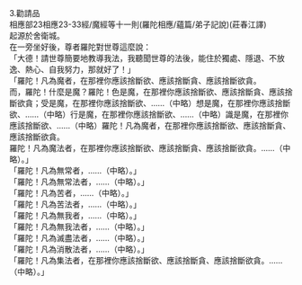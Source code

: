3.勸請品  
相應部23相應23-33經/魔經等十一則(羅陀相應/蘊篇/弟子記說)(莊春江譯)  
起源於舍衛城。  
在一旁坐好後，尊者羅陀對世尊這麼說：  
「大德！請世尊簡要地教導我法，我聽聞世尊的法後，能住於獨處、隱退、不放逸、熱心、自我努力，那就好了！」  
「羅陀！凡為魔者，在那裡你應該捨斷欲、應該捨斷貪、應該捨斷欲貪。  
而，羅陀！什麼是魔？羅陀！色是魔，在那裡你應該捨斷欲、應該捨斷貪、應該捨斷欲貪；受是魔，在那裡你應該捨斷欲、……（中略）想是魔，在那裡你應該捨斷欲、……（中略）行是魔，在那裡你應該捨斷欲、……（中略）識是魔，在那裡你應該捨斷欲、……（中略）羅陀！凡為魔者，在那裡你應該捨斷欲、應該捨斷貪、應該捨斷欲貪。  
羅陀！凡為魔法者，在那裡你應該捨斷欲、應該捨斷貪、應該捨斷欲貪。……（中略）。」  
「羅陀！凡為無常者，……（中略）。」  
「羅陀！凡為無常法者，……（中略）。」  
「羅陀！凡為苦者，……（中略）。」  
「羅陀！凡為苦法者，……（中略）。」  
「羅陀！凡為無我者，……（中略）。」  
「羅陀！凡為無我法者，……（中略）。」  
「羅陀！凡為滅盡法者，……（中略）。」  
「羅陀！凡為消散法者，……（中略）。」  
「羅陀！凡為集法者，在那裡你應該捨斷欲、應該捨斷貪、應該捨斷欲貪。……（中略）。」  
  
  
